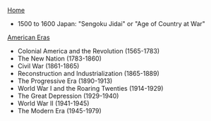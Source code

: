 <!-- C:\Users\razer\Desktop\walkerrh.github.io\SCROLLS_FOLDER\HISTORY\timelines.md -->




[Home](/index.html)

* 1500 to 1600 Japan: "Sengoku Jidai" or "Age of Country at War"



[American Eras](https://www.gsa.gov/real-estate/historic-preservation/explore-historic-buildings/explore-by-timeline)
* Colonial America and the Revolution (1565-1783)
* The New Nation (1783-1860)
* Civil War (1861-1865)
* Reconstruction and Industrialization (1865-1889)
* The Progressive Era (1890-1913)
* World War I and the Roaring Twenties (1914-1929)
* The Great Depression (1929-1940)
* World War II (1941-1945)
* The Modern Era (1945-1979)

